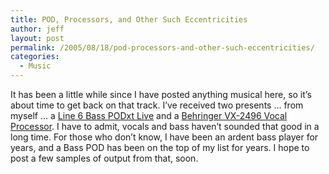 ```yaml
---
title: POD, Processors, and Other Such Eccentricities
author: jeff
layout: post
permalink: /2005/08/18/pod-processors-and-other-such-eccentricities/
categories:
  - Music
---
```


It has been a little while since I have posted anything musical here, so it’s about time to get back on that track. I’ve received two presents … from myself … a [Line 6 Bass PODxt Live][1] and a [Behringer VX-2496 Vocal Processor][2]. I have to admit, vocals and bass haven’t sounded that good in a long time. For those who don’t know, I have been an ardent bass player for years, and a Bass POD has been on the top of my list for years. I hope to post a few samples of output from that, soon.

 [1]: http://line6.com/basspodxtlive/
 [2]: www.behringer.com/VX2496/index.cfm?lang=ENG
